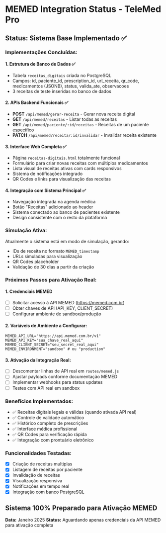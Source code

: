 # MEMED Integration Status - TeleMed Pro

## Status: Sistema Base Implementado ✅

### Implementações Concluídas:

#### 1. Estrutura de Banco de Dados ✅
- Tabela `receitas_digitais` criada no PostgreSQL
- Campos: id, paciente_id, prescription_id, url_receita, qr_code, medicamentos (JSONB), status, valida_ate, observacoes
- 3 receitas de teste inseridas no banco de dados

#### 2. APIs Backend Funcionais ✅
- **POST** `/api/memed/gerar-receita` - Gerar nova receita digital
- **GET** `/api/memed/receitas` - Listar todas as receitas
- **GET** `/api/memed/paciente/:id/receitas` - Receitas de um paciente específico
- **PATCH** `/api/memed/receita/:id/invalidar` - Invalidar receita existente

#### 3. Interface Web Completa ✅
- Página `receitas-digitais.html` totalmente funcional
- Formulário para criar novas receitas com múltiplos medicamentos
- Lista visual de receitas ativas com cards responsivos
- Sistema de notificações integrado
- QR Codes e links para visualização das receitas

#### 4. Integração com Sistema Principal ✅
- Navegação integrada na agenda médica
- Botão "Receitas" adicionado ao header
- Sistema conectado ao banco de pacientes existente
- Design consistente com o resto da plataforma

### Simulação Ativa:
Atualmente o sistema está em modo de simulação, gerando:
- IDs de receita no formato `MEMED_timestamp`
- URLs simuladas para visualização
- QR Codes placeholder
- Validação de 30 dias a partir da criação

### Próximos Passos para Ativação Real:

#### 1. Credenciais MEMED
- [ ] Solicitar acesso à API MEMED (https://memed.com.br)
- [ ] Obter chaves de API (API_KEY, CLIENT_SECRET)
- [ ] Configurar ambiente de sandbox/produção

#### 2. Variáveis de Ambiente a Configurar:
```env
MEMED_API_URL="https://api.memed.com.br/v1"
MEMED_API_KEY="sua_chave_real_aqui"
MEMED_CLIENT_SECRET="seu_secret_real_aqui"
MEMED_ENVIRONMENT="sandbox" # ou "production"
```

#### 3. Ativação da Integração Real:
- [ ] Descomentar linhas de API real em `routes/memed.js`
- [ ] Ajustar payloads conforme documentação MEMED
- [ ] Implementar webhooks para status updates
- [ ] Testes com API real em sandbox

### Benefícios Implementados:
- ✅ Receitas digitais legais e válidas (quando ativada API real)
- ✅ Controle de validade automático
- ✅ Histórico completo de prescrições
- ✅ Interface médica profissional
- ✅ QR Codes para verificação rápida
- ✅ Integração com prontuário eletrônico

### Funcionalidades Testadas:
- [x] Criação de receitas multiplas
- [x] Listagem de receitas por paciente
- [x] Invalidação de receitas
- [x] Visualização responsiva
- [x] Notificações em tempo real
- [x] Integração com banco PostgreSQL

## Sistema 100% Preparado para Ativação MEMED
**Data:** Janeiro 2025
**Status:** Aguardando apenas credenciais da API MEMED para ativação completa